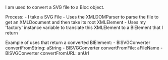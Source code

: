 I am used to convert a SVG file to a Bloc object.

Process:
    - I take a SVG File
    - Uses the XMLDOMParser to parse the file to get an XMLDocument and then take its root XMLElement
    - Uses my 'factory' instance variable to translate this XMLElement to a BlElement that I return

Example of uses that return a converted BlElement:
    - BlSVGConverter convertFromString: aString
    - BlSVGConverter convertFromFile: aFileName
    - BlSVGConverter convertFromURL: anUrl